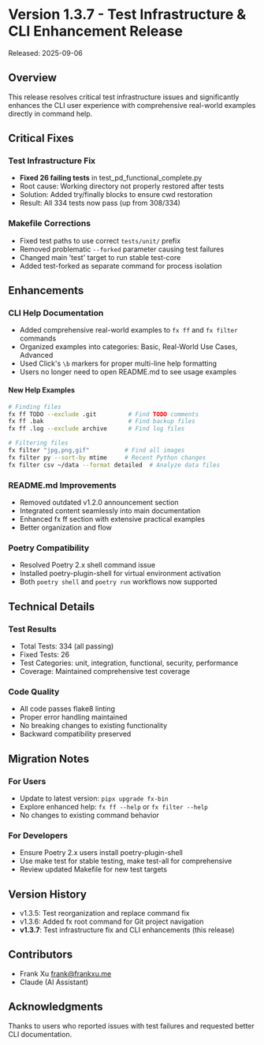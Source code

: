 # Version 1.3.7 - Test Infrastructure & CLI Enhancement Release

Released: 2025-09-06

## Overview

This release resolves critical test infrastructure issues and significantly enhances the CLI user experience with comprehensive real-world examples directly in command help.

## Critical Fixes

### Test Infrastructure Fix
- **Fixed 26 failing tests** in test_pd_functional_complete.py
- Root cause: Working directory not properly restored after tests
- Solution: Added try/finally blocks to ensure cwd restoration
- Result: All 334 tests now pass (up from 308/334)

### Makefile Corrections
- Fixed test paths to use correct `tests/unit/` prefix
- Removed problematic `--forked` parameter causing test failures
- Changed main 'test' target to run stable test-core
- Added test-forked as separate command for process isolation

## Enhancements

### CLI Help Documentation
- Added comprehensive real-world examples to `fx ff` and `fx filter` commands
- Organized examples into categories: Basic, Real-World Use Cases, Advanced
- Used Click's `\b` markers for proper multi-line help formatting
- Users no longer need to open README.md to see usage examples

#### New Help Examples
```bash
# Finding files
fx ff TODO --exclude .git         # Find TODO comments
fx ff .bak                        # Find backup files
fx ff .log --exclude archive      # Find log files

# Filtering files
fx filter "jpg,png,gif"          # Find all images
fx filter py --sort-by mtime     # Recent Python changes
fx filter csv ~/data --format detailed  # Analyze data files
```

### README.md Improvements
- Removed outdated v1.2.0 announcement section
- Integrated content seamlessly into main documentation
- Enhanced fx ff section with extensive practical examples
- Better organization and flow

### Poetry Compatibility
- Resolved Poetry 2.x shell command issue
- Installed poetry-plugin-shell for virtual environment activation
- Both `poetry shell` and `poetry run` workflows now supported

## Technical Details

### Test Results
- Total Tests: 334 (all passing)
- Fixed Tests: 26
- Test Categories: unit, integration, functional, security, performance
- Coverage: Maintained comprehensive test coverage

### Code Quality
- All code passes flake8 linting
- Proper error handling maintained
- No breaking changes to existing functionality
- Backward compatibility preserved

## Migration Notes

### For Users
- Update to latest version: `pipx upgrade fx-bin`
- Explore enhanced help: `fx ff --help` or `fx filter --help`
- No changes to existing command behavior

### For Developers
- Ensure Poetry 2.x users install poetry-plugin-shell
- Use make test for stable testing, make test-all for comprehensive
- Review updated Makefile for new test targets

## Version History
- v1.3.5: Test reorganization and replace command fix
- v1.3.6: Added fx root command for Git project navigation
- **v1.3.7**: Test infrastructure fix and CLI enhancements (this release)

## Contributors
- Frank Xu <frank@frankxu.me>
- Claude (AI Assistant)

## Acknowledgments
Thanks to users who reported issues with test failures and requested better CLI documentation.